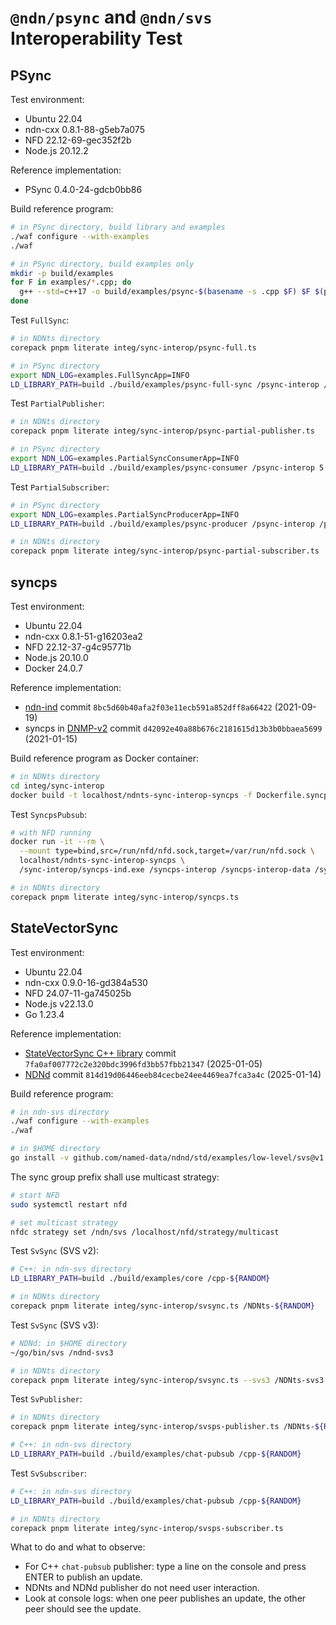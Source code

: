# `@ndn/psync` and `@ndn/svs` Interoperability Test

## PSync

Test environment:

* Ubuntu 22.04
* ndn-cxx 0.8.1-88-g5eb7a075
* NFD 22.12-69-gec352f2b
* Node.js 20.12.2

Reference implementation:

* PSync 0.4.0-24-gdcb0bb86

Build reference program:

```bash
# in PSync directory, build library and examples
./waf configure --with-examples
./waf

# in PSync directory, build examples only
mkdir -p build/examples
for F in examples/*.cpp; do
  g++ --std=c++17 -o build/examples/psync-$(basename -s .cpp $F) $F $(pkg-config --cflags --libs libndn-cxx PSync)
done
```

Test `FullSync`:

```bash
# in NDNts directory
corepack pnpm literate integ/sync-interop/psync-full.ts

# in PSync directory
export NDN_LOG=examples.FullSyncApp=INFO
LD_LIBRARY_PATH=build ./build/examples/psync-full-sync /psync-interop /psync-memphis/${RANDOM} 10 1000
```

Test `PartialPublisher`:

```bash
# in NDNts directory
corepack pnpm literate integ/sync-interop/psync-partial-publisher.ts

# in PSync directory
export NDN_LOG=examples.PartialSyncConsumerApp=INFO
LD_LIBRARY_PATH=build ./build/examples/psync-consumer /psync-interop 5
```

Test `PartialSubscriber`:

```bash
# in PSync directory
export NDN_LOG=examples.PartialSyncProducerApp=INFO
LD_LIBRARY_PATH=build ./build/examples/psync-producer /psync-interop /psync-memphis/${RANDOM} 10 1000

# in NDNts directory
corepack pnpm literate integ/sync-interop/psync-partial-subscriber.ts
```

## syncps

Test environment:

* Ubuntu 22.04
* ndn-cxx 0.8.1-51-g16203ea2
* NFD 22.12-37-g4c95771b
* Node.js 20.10.0
* Docker 24.0.7

Reference implementation:

* [ndn-ind](https://github.com/operantnetworks/ndn-ind) commit `8bc5d60b40afa2f03e11ecb591a852dff8a66422` (2021-09-19)
* syncps in [DNMP-v2](https://github.com/pollere/DNMP-v2) commit `d42092e40a88b676c2181615d13b3b0bbaea5699` (2021-01-15)

Build reference program as Docker container:

```bash
# in NDNts directory
cd integ/sync-interop
docker build -t localhost/ndnts-sync-interop-syncps -f Dockerfile.syncps .
```

Test `SyncpsPubsub`:

```bash
# with NFD running
docker run -it --rm \
  --mount type=bind,src=/run/nfd/nfd.sock,target=/var/run/nfd.sock \
  localhost/ndnts-sync-interop-syncps \
  /sync-interop/syncps-ind.exe /syncps-interop /syncps-interop-data /syncps-interop-data/ind/$RANDOM

# in NDNts directory
corepack pnpm literate integ/sync-interop/syncps.ts
```

## StateVectorSync

Test environment:

* Ubuntu 22.04
* ndn-cxx 0.9.0-16-gd384a530
* NFD 24.07-11-ga745025b
* Node.js v22.13.0
* Go 1.23.4

Reference implementation:

* [StateVectorSync C++ library](https://github.com/named-data/ndn-svs) commit `7fa0af007772c2e320bdc3996fd3bb57fbb21347` (2025-01-05)
* [NDNd](https://github.com/named-data/ndnd) commit `814d19d06446eeb84cecbe24ee4469ea7fca3a4c` (2025-01-14)

Build reference program:

```bash
# in ndn-svs directory
./waf configure --with-examples
./waf

# in $HOME directory
go install -v github.com/named-data/ndnd/std/examples/low-level/svs@v1.4.3-0.20250113180516-814d19d06446
```

The sync group prefix shall use multicast strategy:

```bash
# start NFD
sudo systemctl restart nfd

# set multicast strategy
nfdc strategy set /ndn/svs /localhost/nfd/strategy/multicast
```

Test `SvSync` (SVS v2):

```bash
# C++: in ndn-svs directory
LD_LIBRARY_PATH=build ./build/examples/core /cpp-${RANDOM}

# in NDNts directory
corepack pnpm literate integ/sync-interop/svsync.ts /NDNts-${RANDOM}
```

Test `SvSync` (SVS v3):

```bash
# NDNd: in $HOME directory
~/go/bin/svs /ndnd-svs3

# in NDNts directory
corepack pnpm literate integ/sync-interop/svsync.ts --svs3 /NDNts-svs3
```

Test `SvPublisher`:

```bash
# in NDNts directory
corepack pnpm literate integ/sync-interop/svsps-publisher.ts /NDNts-${RANDOM}

# C++: in ndn-svs directory
LD_LIBRARY_PATH=build ./build/examples/chat-pubsub /cpp-${RANDOM}
```

Test `SvSubscriber`:

```bash
# C++: in ndn-svs directory
LD_LIBRARY_PATH=build ./build/examples/chat-pubsub /cpp-${RANDOM}

# in NDNts directory
corepack pnpm literate integ/sync-interop/svsps-subscriber.ts
```

What to do and what to observe:

* For C++ `chat-pubsub` publisher: type a line on the console and press ENTER to publish an update.
* NDNts and NDNd publisher do not need user interaction.
* Look at console logs: when one peer publishes an update, the other peer should see the update.
